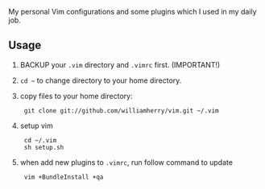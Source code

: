 My personal Vim configurations and some plugins which I used in my daily job.

## Usage

1. BACKUP your `.vim` directory and `.vimrc` first. (IMPORTANT!)

2. `cd ~` to change directory to your home directory.

3. copy files to your home directory:

        git clone git://github.com/williamherry/vim.git ~/.vim

4. setup vim

        cd ~/.vim
        sh setup.sh

5. when add new plugins to `.vimrc`, run follow command to update

        vim +BundleInstall +qa

